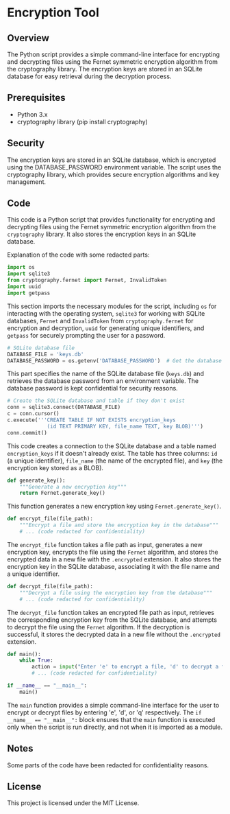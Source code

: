# Encryption Tool

## Overview 
The Python script provides a simple command-line interface for encrypting and decrypting files using the Fernet symmetric encryption algorithm from the cryptography library. The encryption keys are stored in an SQLite database for easy retrieval during the decryption process.

## Prerequisites
- Python 3.x
- cryptography library (pip install cryptography)

## Security
The encryption keys are stored in an SQLite database, which is encrypted using the DATABASE_PASSWORD environment variable.
The script uses the cryptography library, which provides secure encryption algorithms and key management.

## Code
This code is a Python script that provides functionality for encrypting and decrypting files using the Fernet symmetric encryption algorithm from the `cryptography` library. It also stores the encryption keys in an SQLite database.

Explanation of the code with some redacted parts:

```python
import os
import sqlite3
from cryptography.fernet import Fernet, InvalidToken
import uuid
import getpass
```

This section imports the necessary modules for the script, including `os` for interacting with the operating system, `sqlite3` for working with SQLite databases, `Fernet` and `InvalidToken` from `cryptography.fernet` for encryption and decryption, `uuid` for generating unique identifiers, and `getpass` for securely prompting the user for a password.

```python
# SQLite database file
DATABASE_FILE = 'keys.db'
DATABASE_PASSWORD = os.getenv('DATABASE_PASSWORD')  # Get the database password from an environment variable
```

This part specifies the name of the SQLite database file (`keys.db`) and retrieves the database password from an environment variable. The database password is kept confidential for security reasons.

```python
# Create the SQLite database and table if they don't exist
conn = sqlite3.connect(DATABASE_FILE)
c = conn.cursor()
c.execute('''CREATE TABLE IF NOT EXISTS encryption_keys
             (id TEXT PRIMARY KEY, file_name TEXT, key BLOB)''')
conn.commit()
```

This code creates a connection to the SQLite database and a table named `encryption_keys` if it doesn't already exist. The table has three columns: `id` (a unique identifier), `file_name` (the name of the encrypted file), and `key` (the encryption key stored as a BLOB).

```python
def generate_key():
    """Generate a new encryption key"""
    return Fernet.generate_key()
```

This function generates a new encryption key using `Fernet.generate_key()`.

```python
def encrypt_file(file_path):
    """Encrypt a file and store the encryption key in the database"""
    # ... (code redacted for confidentiality)
```

The `encrypt_file` function takes a file path as input, generates a new encryption key, encrypts the file using the `Fernet` algorithm, and stores the encrypted data in a new file with the `.encrypted` extension. It also stores the encryption key in the SQLite database, associating it with the file name and a unique identifier.

```python
def decrypt_file(file_path):
    """Decrypt a file using the encryption key from the database"""
    # ... (code redacted for confidentiality)
```

The `decrypt_file` function takes an encrypted file path as input, retrieves the corresponding encryption key from the SQLite database, and attempts to decrypt the file using the `Fernet` algorithm. If the decryption is successful, it stores the decrypted data in a new file without the `.encrypted` extension.

```python
def main():
    while True:
        action = input("Enter 'e' to encrypt a file, 'd' to decrypt a file, or 'q' to quit: ").lower()
        # ... (code redacted for confidentiality)

if __name__ == "__main__":
    main()
```

The `main` function provides a simple command-line interface for the user to encrypt or decrypt files by entering 'e', 'd', or 'q' respectively. The `if __name__ == "__main__":` block ensures that the `main` function is executed only when the script is run directly, and not when it is imported as a module.

## Notes 
Some parts of the code have been redacted for confidentiality reasons.

## License
This project is licensed under the MIT License.

